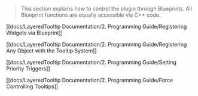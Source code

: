 > This section explains how to control the plugin through Blueprints. All Blueprint functions are equally accessible via C++ code.

[[docs/LayeredTooltip Documentation/2. Programming Guide/Registering Widgets via Blueprint]]

[[docs/LayeredTooltip Documentation/2. Programming Guide/Registering Any Object with the Tooltip System]]

[[docs/LayeredTooltip Documentation/2. Programming Guide/Setting Priority Triggers]]

[[docs/LayeredTooltip Documentation/2. Programming Guide/Force Controlling Tooltips]]